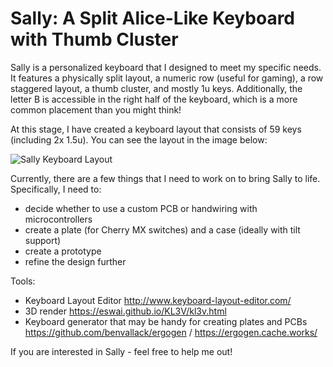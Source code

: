 # Sally: A Split Alice-Like Keyboard with Thumb Cluster

Sally is a personalized keyboard that I designed to meet my specific needs. It features a physically split layout, a numeric row (useful for gaming), a row staggered layout, a thumb cluster, and mostly 1u keys. Additionally, the letter B is accessible in the right half of the keyboard, which is a more common placement than you might think!

At this stage, I have created a keyboard layout that consists of 59 keys (including 2x 1.5u). You can see the layout in the image below:

![Sally Keyboard Layout](https://user-images.githubusercontent.com/40144136/223379462-f6586ba8-1d01-4d36-bab9-06dce2199b98.png)


Currently, there are a few things that I need to work on to bring Sally to life. Specifically, I need to:
- decide whether to use a custom PCB or handwiring with microcontrollers
- create a plate (for Cherry MX switches) and a case (ideally with tilt support)
- create a prototype 
- refine the design further

Tools:
- Keyboard Layout Editor http://www.keyboard-layout-editor.com/
- 3D render https://eswai.github.io/KL3V/kl3v.html
- Keyboard generator that may be handy for creating plates and PCBs https://github.com/benvallack/ergogen / https://ergogen.cache.works/

If you are interested in Sally - feel free to help me out!
